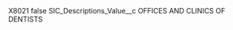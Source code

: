 <?xml version="1.0" encoding="UTF-8"?>
<CustomMetadata xmlns="http://soap.sforce.com/2006/04/metadata" xmlns:xsi="http://www.w3.org/2001/XMLSchema-instance" xmlns:xsd="http://www.w3.org/2001/XMLSchema">
    <label>X8021</label>
    <protected>false</protected>
    <values>
        <field>SIC_Descriptions_Value__c</field>
        <value xsi:type="xsd:string">OFFICES AND CLINICS OF DENTISTS</value>
    </values>
</CustomMetadata>
